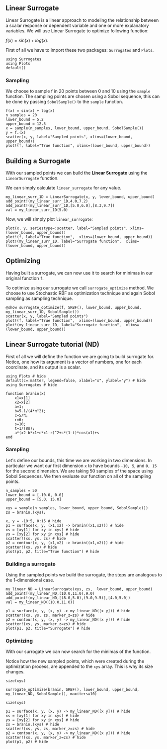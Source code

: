 ## Linear Surrogate
Linear Surrogate is a linear approach to modeling the relationship between a scalar response or dependent variable and one or more explanatory variables. We will use Linear Surrogate to optimize following function:

$f(x) = sin(x) + log(x)$.

First of all we have to import these two packages: `Surrogates` and `Plots`.

```@example linear_surrogate1D
using Surrogates
using Plots
default()
```

### Sampling

We choose to sample f in 20 points between 0 and 10 using the `sample` function. The sampling points are chosen using a Sobol sequence, this can be done by passing `SobolSample()` to the `sample` function.

```@example linear_surrogate1D
f(x) = sin(x) + log(x)
n_samples = 20
lower_bound = 5.2
upper_bound = 12.5
x = sample(n_samples, lower_bound, upper_bound, SobolSample())
y = f.(x)
scatter(x, y, label="Sampled points", xlims=(lower_bound, upper_bound))
plot!(f, label="True function", xlims=(lower_bound, upper_bound))
```

## Building a Surrogate

With our sampled points we can build the **Linear Surrogate** using the `LinearSurrogate` function.

We can simply calculate `linear_surrogate` for any value.

```@example linear_surrogate1D
my_linear_surr_1D = LinearSurrogate(x, y, lower_bound, upper_bound)
add_point!(my_linear_surr_1D,4.0,7.2)
add_point!(my_linear_surr_1D,[5.0,6.0],[8.3,9.7])
val = my_linear_surr_1D(5.0)
```

Now, we will simply plot `linear_surrogate`:

```@example linear_surrogate1D
plot(x, y, seriestype=:scatter, label="Sampled points", xlims=(lower_bound, upper_bound))
plot!(f, label="True function",  xlims=(lower_bound, upper_bound))
plot!(my_linear_surr_1D, label="Surrogate function",  xlims=(lower_bound, upper_bound))
```

## Optimizing

Having built a surrogate, we can now use it to search for minimas in our original function `f`.

To optimize using our surrogate we call `surrogate_optimize` method. We choose to use Stochastic RBF as optimization technique and again Sobol sampling as sampling technique.

```@example linear_surrogate1D
@show surrogate_optimize(f, SRBF(), lower_bound, upper_bound, my_linear_surr_1D, SobolSample())
scatter(x, y, label="Sampled points")
plot!(f, label="True function",  xlims=(lower_bound, upper_bound))
plot!(my_linear_surr_1D, label="Surrogate function",  xlims=(lower_bound, upper_bound))
```


## Linear Surrogate tutorial (ND)

First of all we will define the function we are going to build surrogate for. Notice, one how its argument is a vector of numbers, one for each coordinate, and its output is a scalar.

```@example linear_surrogateND
using Plots # hide
default(c=:matter, legend=false, xlabel="x", ylabel="y") # hide
using Surrogates # hide

function branin(x)
    x1=x[1]
    x2=x[2]
    a=1;
    b=5.1/(4*π^2);
    c=5/π;
    r=6;
    s=10;
    t=1/(8π);
    a*(x2-b*x1+c*x1-r)^2+s*(1-t)*cos(x1)+s
end
```

### Sampling

Let's define our bounds, this time we are working in two dimensions. In particular we want our first dimension `x` to have bounds `-10, 5`, and `0, 15` for the second dimension. We are taking 50 samples of the space using Sobol Sequences. We then evaluate our function on all of the sampling points.

```@example linear_surrogateND
n_samples = 50
lower_bound = [-10.0, 0.0]
upper_bound = [5.0, 15.0]

xys = sample(n_samples, lower_bound, upper_bound, SobolSample())
zs = branin.(xys);
```

```@example linear_surrogateND
x, y = -10:5, 0:15 # hide
p1 = surface(x, y, (x1,x2) -> branin((x1,x2))) # hide
xs = [xy[1] for xy in xys] # hide
ys = [xy[2] for xy in xys] # hide
scatter!(xs, ys, zs) # hide
p2 = contour(x, y, (x1,x2) -> branin((x1,x2))) # hide
scatter!(xs, ys) # hide
plot(p1, p2, title="True function") # hide
```

### Building a surrogate
Using the sampled points we build the surrogate, the steps are analogous to the 1-dimensional case.

```@example linear_surrogateND
my_linear_ND = LinearSurrogate(xys, zs,  lower_bound, upper_bound)
add_point!(my_linear_ND,(10.0,11.0),9.0)
add_point!(my_linear_ND,[(8.0,5.0),(9.0,9.5)],[4.0,5.0])
val = my_linear_ND((10.0,11.0))
```

```@example linear_surrogateND
p1 = surface(x, y, (x, y) -> my_linear_ND([x y])) # hide
scatter!(xs, ys, zs, marker_z=zs) # hide
p2 = contour(x, y, (x, y) -> my_linear_ND([x y])) # hide
scatter!(xs, ys, marker_z=zs) # hide
plot(p1, p2, title="Surrogate") # hide
```

### Optimizing
With our surrogate we can now search for the minimas of the function.

Notice how the new sampled points, which were created during the optimization process, are appended to the `xys` array.
This is why its size changes.

```@example linear_surrogateND
size(xys)
```
```@example linear_surrogateND
surrogate_optimize(branin, SRBF(), lower_bound, upper_bound, my_linear_ND, SobolSample(), maxiters=10)
```
```@example linear_surrogateND
size(xys)
```

```@example linear_surrogateND
p1 = surface(x, y, (x, y) -> my_linear_ND([x y])) # hide
xs = [xy[1] for xy in xys] # hide
ys = [xy[2] for xy in xys] # hide
zs = branin.(xys) # hide
scatter!(xs, ys, zs, marker_z=zs) # hide
p2 = contour(x, y, (x, y) -> my_linear_ND([x y])) # hide
scatter!(xs, ys, marker_z=zs) # hide
plot(p1, p2) # hide
```
